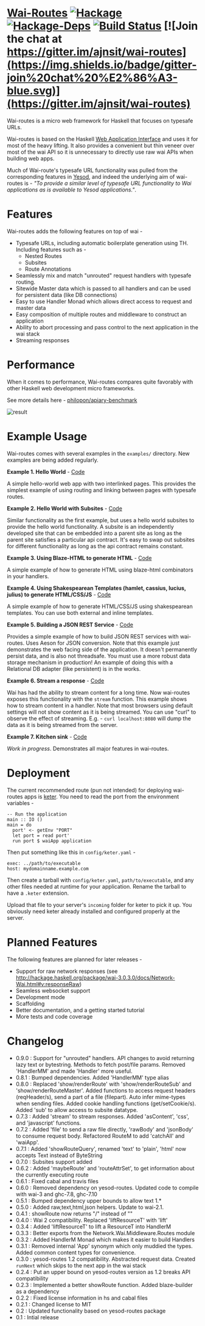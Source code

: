 [Wai-Routes](https://ajnsit.github.io/wai-routes) [![Hackage](https://img.shields.io/badge/hackage-v0.9.0-brightgreen.svg)](https://hackage.haskell.org/package/wai-routes) [![Hackage-Deps](https://img.shields.io/hackage-deps/v/wai-routes.svg)](http://packdeps.haskellers.com/feed?needle=wai-routes) [![Build Status](https://img.shields.io/travis/ajnsit/wai-routes.svg)](https://travis-ci.org/ajnsit/wai-routes) [![Join the chat at https://gitter.im/ajnsit/wai-routes](https://img.shields.io/badge/gitter-join%20chat%20%E2%86%A3-blue.svg)](https://gitter.im/ajnsit/wai-routes)
====================================

Wai-routes is a micro web framework for Haskell that focuses on typesafe URLs.

Wai-routes is based on the Haskell [Web Application Interface](http://hackage.haskell.org/package/wai) and uses it for most of the heavy lifting. It also provides a convenient but thin veneer over most of the wai API so it is unnecessary to directly use raw wai APIs when building web apps.

Much of Wai-route's typesafe URL functionality was pulled from the corresponding features in [Yesod](http://www.yesodweb.com/), and indeed the underlying aim of wai-routes is - *"To provide a similar level of typesafe URL functionality to Wai applications as is available to Yesod applications."*.

Features
==========

Wai-routes adds the following features on top of wai -

  - Typesafe URLs, including automatic boilerplate generation using TH. Including features such as -
    - Nested Routes
    - Subsites
    - Route Annotations
  - Seamlessly mix and match "unrouted" request handlers with typesafe routing.
  - Sitewide Master data which is passed to all handlers and can be used for persistent data (like DB connections)
  - Easy to use Handler Monad which allows direct access to request and master data
  - Easy composition of multiple routes and middleware to construct an application
  - Ability to abort processing and pass control to the next application in the wai stack
  - Streaming responses


Performance
===========

When it comes to performance, Wai-routes compares quite favorably with other Haskell web development micro frameworks.

See more details here - [philopon/apiary-benchmark](https://github.com/philopon/apiary-benchmark)

![result](./benchmark/result-tama.png)


Example Usage
=============

Wai-routes comes with several examples in the `examples/` directory. New examples are being added regularly.

**Example 1. Hello World** - [Code](examples/hello-world)

A simple hello-world web app with two interlinked pages. This provides the simplest example of using routing and linking between pages with typesafe routes.

**Example 2. Hello World with Subsites** - [Code](examples/subsites)

Similar functionality as the first example, but uses a hello world subsites to provide the hello world functionality. A subsite is an independently developed site that can be embedded into a parent site as long as the parent site satisfies a particular api contract. It's easy to swap out subsites for different functionality as long as the api contract remains constant.

**Example 3. Using Blaze-HTML to generate HTML** - [Code](examples/blaze-html)

A simple example of how to generate HTML using blaze-html combinators in your handlers.

**Example 4. Using Shakespearean Templates (hamlet, cassius, lucius, julius) to generate HTML/CSS/JS** - [Code](examples/shakespeare)

A simple example of how to generate HTML/CSS/JS using shakespearean templates. You can use both external and inline templates.

**Example 5. Building a JSON REST Service** - [Code](examples/rest-json)

Provides a simple example of how to build JSON REST services with wai-routes. Uses Aeson for JSON conversion. Note that this example just demonstrates the web facing side of the application. It doesn't permanently persist data, and is also not threadsafe. You must use a more robust data storage mechanism in production! An example of doing this with a Relational DB adapter (like persistent) is in the works.

**Example 6. Stream a response** - [Code](examples/streaming-response)

Wai has had the ability to stream content for a long time. Now wai-routes exposes this functionality with the `stream` function. This example shows how to stream content in a handler. Note that most browsers using default settings will not show content as it is being streamed. You can use "curl" to observe the effect of streaming. E.g. - `curl localhost:8080` will dump the data as it is being streamed from the server.

**Example 7. Kitchen sink** - [Code](examples/kitchen)

*Work in progress*. Demonstrates all major features in wai-routes.


Deployment
==========

The current recommended route (pun not intended) for deploying wai-routes apps is [keter](http://hackage.haskell.org/package/keter). You need to read the port from the environment variables -

    -- Run the application
    main :: IO ()
    main = do
      port' <- getEnv "PORT"
      let port = read port'
      run port $ waiApp application

Then put something like this in `config/keter.yaml` -

    exec: ../path/to/executable
    host: mydomainname.example.com

Then create a tarball with `config/keter.yaml`, `path/to/executable`, and any other files needed at runtime for your application. Rename the tarball to have a `.keter` extension.

Upload that file to your server's `incoming` folder for keter to pick it up. You obviously need keter already installed and configured properly at the server.

Planned Features
====================

The following features are planned for later releases -

- Support for raw network responses (see http://hackage.haskell.org/package/wai-3.0.3.0/docs/Network-Wai.html#v:responseRaw)
- Seamless websocket support
- Development mode
- Scaffolding
- Better documentation, and a getting started tutorial
- More tests and code coverage


Changelog
=========

* 0.9.0 : Support for "unrouted" handlers. API changes to avoid returning lazy text or bytestring. Methods to fetch post/file params. Removed 'HandlerMM' and made 'Handler' more useful.
* 0.8.1 : Bumped dependencies. Added 'HandlerMM' type alias
* 0.8.0 : Replaced 'show/renderRoute' with 'show/renderRouteSub' and 'show/renderRouteMaster'. Added functions to access request headers (reqHeader/s), send a part of a file (filepart). Auto infer mime-types when sending files. Added cookie handling functions (get/setCookie/s). Added 'sub' to allow access to subsite datatype.
* 0.7.3 : Added 'stream' to stream responses. Added 'asContent', 'css', and 'javascript' functions.
* 0.7.2 : Added 'file' to send a raw file directly, 'rawBody' and 'jsonBody' to consume request body. Refactored RouteM to add 'catchAll' and 'waiApp'.
* 0.7.1 : Added 'showRouteQuery', renamed 'text' to 'plain', 'html' now accepts Text instead of ByteString
* 0.7.0 : Subsites support added
* 0.6.2 : Added 'maybeRoute' and 'routeAttrSet', to get information about the currently executing route
* 0.6.1 : Fixed cabal and travis files
* 0.6.0 : Removed dependency on yesod-routes. Updated code to compile with wai-3 and ghc-7.8, ghc-7.10
* 0.5.1 : Bumped dependency upper bounds to allow text 1.*
* 0.5.0 : Added raw,text,html,json helpers. Update to wai-2.1.
* 0.4.1 : showRoute now returns "/" instead of ""
* 0.4.0 : Wai 2 compatibility. Replaced 'liftResourceT' with 'lift'
* 0.3.4 : Added 'liftResourceT' to lift a ResourceT into HandlerM
* 0.3.3 : Better exports from the Network.Wai.Middleware.Routes module
* 0.3.2 : Added HandlerM Monad which makes it easier to build Handlers
* 0.3.1 : Removed internal 'App' synonym which only muddied the types. Added common content types for convenience.
* 0.3.0 : yesod-routes 1.2 compatibility. Abstracted request data. Created `runNext` which skips to the next app in the wai stack
* 0.2.4 : Put an upper bound on yesod-routes version as 1.2 breaks API compatibility
* 0.2.3 : Implemented a better showRoute function. Added blaze-builder as a dependency
* 0.2.2 : Fixed license information in hs and cabal files
* 0.2.1 : Changed license to MIT
* 0.2   : Updated functionality based on yesod-routes package
* 0.1   : Intial release
